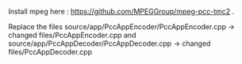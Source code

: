 Install mpeg here : https://github.com/MPEGGroup/mpeg-pcc-tmc2 .

Replace the files 	source/app/PccAppEncoder/PccAppEncoder.cpp -> changed files/PccAppEncoder.cpp and
			source/app/PccAppDecoder/PccAppDecoder.cpp  -> changed files/PccAppDecoder.cpp 